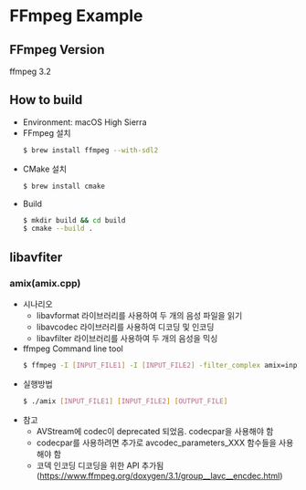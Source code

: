 # FFmpeg Example
## FFmpeg Version
ffmpeg 3.2
## How to build
- Environment: macOS High Sierra
- FFmpeg 설치
  ```sh
  $ brew install ffmpeg --with-sdl2
  ```
- CMake 설치
  ```sh
  $ brew install cmake
  ```
 - Build
   ```sh
   $ mkdir build && cd build
   $ cmake --build .
   ```

## libavfiter
### amix(amix.cpp)
- 시나리오
  - libavformat 라이브러리를 사용하여 두 개의 음성 파일을 읽기
  - libavcodec 라이브러리를 사용하여 디코딩 및 인코딩
  - libavfilter 라이브러리를 사용하여 두 개의 음성을 믹싱
- ffmpeg Command line tool
  ```sh
  $ ffmpeg -I [INPUT_FILE1] -I [INPUT_FILE2] -filter_complex amix=inputs=2 [OUTPUT_FILE] -v trace
  ```
- 실행방법
  ```sh
  $ ./amix [INPUT_FILE1] [INPUT_FILE2] [OUTPUT_FILE]
  ```
- 참고
  - AVStream에 codec이 deprecated 되었음. codecpar을 사용해야 함
  - codecpar를 사용하려면 추가로 avcodec_parameters_XXX 함수들을 사용해야 함
  - 코덱 인코딩 디코딩을 위한 API 추가됨(https://www.ffmpeg.org/doxygen/3.1/group__lavc__encdec.html)
